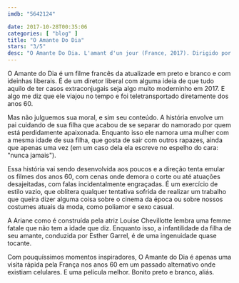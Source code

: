 ```yaml
---
imdb: "5642124"

date: 2017-10-28T00:35:06
categories: [ "blog" ]
title: "O Amante Do Dia"
stars: "3/5"
desc: "O Amante Do Dia. L'amant d'un jour (France, 2017). Dirigido por Philippe Garrel. Escrito por Jean-Claude Carrière, Caroline Deruas-Garrel, Philippe Garrel, Arlette Langmann. Com Éric Caravaca (Gilles), Esther Garrel (Jeanne), Louise Chevillotte (Ariane), Paul Toucang (Matéo), Félix Kysyl (Stéphane), Michel Charrel (Le patron du bar), Nicolas Bridet (Le prof), Marie Sergeant (Yentel), Raphaël Naasz (Le jeune homme à la cigarette)."
---
```

O Amante do Dia é um filme francês da atualizade em preto e branco e com ideinhas liberais. É de um diretor liberal com alguma ideia de que tudo aquilo de ter casos extraconjugais seja algo muito moderninho em 2017. E algo me diz que ele viajou no tempo e foi teletransportado diretamente dos anos 60.

Mas não julguemos sua moral, e sim seu conteúdo. A história envolve um pai cuidando de sua filha que acabou de se separar do namorado por quem está perdidamente apaixonada. Enquanto isso ele namora uma mulher com a mesma idade de sua filha, que gosta de sair com outros rapazes, ainda que apenas uma vez (em um caso dela ela escreve no espelho do cara: "nunca jamais").

Essa história vai sendo desenvolvida aos poucos e a direção tenta emular os filmes dos anos 60, com cenas onde demora o corte ou até atuações desajeitadas, com falas incidentalmente engraçadas. É um exercício de estilo vazio, que oblitera qualquer tentativa sofrida de realizar um trabalho que queira dizer alguma coisa sobre o cinema da época ou sobre nossos costumes atuais da moda, como poliamor e sexo casual.

A Ariane como é construída pela atriz Louise Chevillotte lembra uma femme fatale que não tem a idade que diz. Enquanto isso, a infantilidade da filha de seu amante, conduzida por Esther Garrel, é de uma ingenuidade quase tocante.

Com pouquíssimos momentos inspiradores, O Amante do Dia é apenas uma visita rápida pela França nos anos 60 em um passado alternativo onde existiam celulares. E uma película melhor. Bonito preto e branco, aliás.
